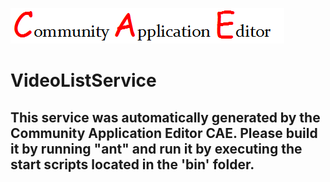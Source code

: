![CAE](https://github.com/CAE-Community-Application-Editor/microservice-VideoListService/blob/master/img/logo.png)  

VideoListService
===================


This service was automatically generated by the Community Application Editor CAE. Please build it by running "ant" and run it by executing the start scripts located in the 'bin' folder.
---------------
